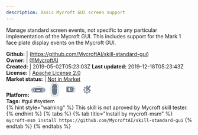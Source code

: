 ```yaml
---
description: Basic Mycroft GUI screen support
---
```

Manage standard screen events, not specific to any particular implementation of the Mycroft GUI.  This includes support for the Mark 1 face plate display events on the Mycroft GUI.

**Github:** | (https://github.com/MycroftAI/skill-standard-gui)  
**Owner:** | [@MycroftAI](https://github.com/MycroftAI)  
**Created:** | 2019-05-02T05:23:03Z  **Last updated:** 2019-12-18T05:23:43Z  
**License:** | [Apache License 2.0](https://api.github.com/licenses/apache-2.0)  
**Market status:** | [Not in Market](https://market.mycroft.ai/skill/)  
**Platform:**   ![](.gitbook/assets/mark-1-icon.png)  ![](.gitbook/assets/mark-2-icon.png)  ![](.gitbook/assets/picroft-icon.png)  ![](.gitbook/assets/kde.png)   
**Tags:** \#gui \#system   
{% hint style="warning" %}
This skill is not aproved by Mycroft skill tester.
{% endhint %}
  {% tabs %}
{% tab title="Install by mycroft-msm" %}
``` mycroft-msm install https://github.com/MycroftAI/skill-standard-gui```
{% endtab %}
  {% endtabs %}
  